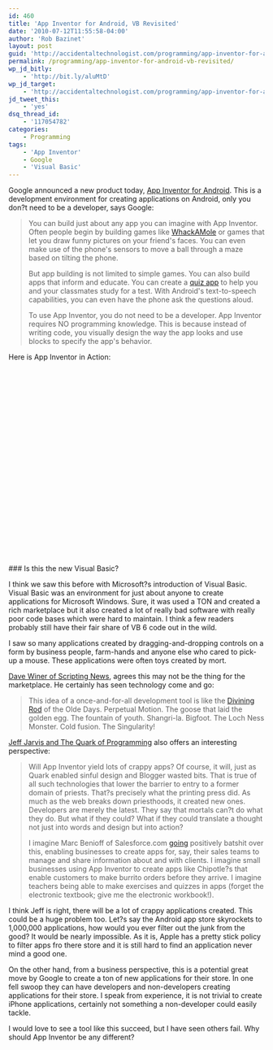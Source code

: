 ```yaml
---
id: 460
title: 'App Inventor for Android, VB Revisited'
date: '2010-07-12T11:55:58-04:00'
author: 'Rob Bazinet'
layout: post
guid: 'http://accidentaltechnologist.com/programming/app-inventor-for-android-vb-revisited/'
permalink: /programming/app-inventor-for-android-vb-revisited/
wp_jd_bitly:
    - 'http://bit.ly/aluMtD'
wp_jd_target:
    - 'http://accidentaltechnologist.com/programming/app-inventor-for-android-vb-revisited/'
jd_tweet_this:
    - 'yes'
dsq_thread_id:
    - '117054782'
categories:
    - Programming
tags:
    - 'App Inventor'
    - Google
    - 'Visual Basic'
---
```


Google announced a new product today, [App Inventor for Android](http://appinventor.googlelabs.com/about/). This is a development environment for creating applications on Android, only you don?t need to be a developer, says Google:

> You can build just about any app you can imagine with App Inventor. Often people begin by building games like [WhackAMole](http://appinventor.googlelabs.com/learn/tutorials/whacamole/whacamole.html) or games that let you draw funny pictures on your friend's faces. You can even make use of the phone's sensors to move a ball through a maze based on tilting the phone.
> 
> But app building is not limited to simple games. You can also build apps that inform and educate. You can create a [quiz app](http://appinventor.googlelabs.com/learn/tutorials/quizme/quizme.html) to help you and your classmates study for a test. With Android's text-to-speech capabilities, you can even have the phone ask the questions aloud.
> 
> To use App Inventor, you do not need to be a developer. App Inventor requires NO programming knowledge. This is because instead of writing code, you visually design the way the app looks and use blocks to specify the app's behavior.

Here is App Inventor in Action:

 <object height="385" width="600"><param name="movie" value="http://www.youtube.com/v/8ADwPLSFeY8&color1=0xb1b1b1&color2=0xd0d0d0&hl=en_US&feature=player_embedded&fs=1"></param><param name="allowFullScreen" value="true"></param><param name="allowScriptAccess" value="always"></param><embed allowfullscreen="true" allowscriptaccess="always" height="385" src="http://www.youtube.com/v/8ADwPLSFeY8&color1=0xb1b1b1&color2=0xd0d0d0&hl=en_US&feature=player_embedded&fs=1" type="application/x-shockwave-flash" width="600"></embed></object>### Is this the new Visual Basic?

I think we saw this before with Microsoft?s introduction of Visual Basic. Visual Basic was an environment for just about anyone to create applications for Microsoft Windows. Sure, it was used a TON and created a rich marketplace but it also created a lot of really bad software with really poor code bases which were hard to maintain. I think a few readers probably still have their fair share of VB 6 code out in the wild.

I saw so many applications created by dragging-and-dropping controls on a form by business people, farm-hands and anyone else who cared to pick-up a mouse. These applications were often toys created by mort.

[Dave Winer of Scripting News](http://scripting.com/stories/2010/07/12/anEnduserAppDevelopmentToo.html), agrees this may not be the thing for the marketplace. He certainly has seen technology come and go:

> This idea of a once-and-for-all development tool is like the [Divining Rod](http://en.wikipedia.org/wiki/Dowsing) of the Olde Days. Perpetual Motion. The goose that laid the golden egg. The fountain of youth. Shangri-la. Bigfoot. The Loch Ness Monster. Cold fusion. The Singularity!

[Jeff Jarvis and The Quark of Programming](http://www.buzzmachine.com/2010/07/12/the-quark-of-programming/) also offers an interesting perspective:

> Will App Inventor yield lots of crappy apps? Of course, it will, just as Quark enabled sinful design and Blogger wasted bits. That is true of all such technologies that lower the barrier to entry to a former domain of priests. That?s precisely what the printing press did. As much as the web breaks down priesthoods, it created new ones. Developers are merely the latest. They say that mortals can?t do what they do. But what if they could? What if they could translate a thought not just into words and design but into action?
> 
> I imagine Marc Benioff of Salesforce.com [going](http://techcrunch.com/2010/03/29/ipad-cloud-2/) positively batshit over this, enabling businesses to create apps for, say, their sales teams to manage and share information about and with clients. I imagine small businesses using App Inventor to create apps like Chipotle?s that enable customers to make burrito orders before they arrive. I imagine teachers being able to make exercises and quizzes in apps (forget the electronic textbook; give me the electronic workbook!).

I think Jeff is right, there will be a lot of crappy applications created. This could be a huge problem too. Let?s say the Android app store skyrockets to 1,000,000 applications, how would you ever filter out the junk from the good? It would be nearly impossible. As it is, Apple has a pretty stick policy to filter apps fro there store and it is still hard to find an application never mind a good one.

On the other hand, from a business perspective, this is a potential great move by Google to create a ton of new applications for their store. In one fell swoop they can have developers and non-developers creating applications for their store. I speak from experience, it is not trivial to create iPhone applications, certainly not something a non-developer could easily tackle.

I would love to see a tool like this succeed, but I have seen others fail. Why should App Inventor be any different?